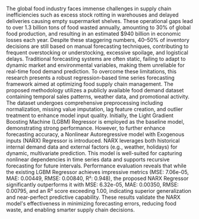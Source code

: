 The global food industry faces immense challenges in supply chain inefficiencies such as 
excess stock rotting in warehouses and delayed deliveries causing empty supermarket shelves. 
These operational gaps lead to over 1.3 billion tons of food wasted annually, amounting to 30% 
of global food production, and resulting in an estimated $940 billion in economic losses each 
year. Despite these staggering numbers, 40–50% of inventory decisions are still based on 
manual forecasting techniques, contributing to frequent overstocking or understocking, 
excessive spoilage, and logistical delays. Traditional forecasting systems are often static, 
failing to adapt to dynamic market and environmental variables, making them unreliable for 
real-time food demand prediction. To overcome these limitations, this research presents a 
robust regression-based time series forecasting framework aimed at optimizing food supply 
chain management. The proposed methodology utilizes a publicly available food demand 
dataset containing temporal sales patterns, weather data, and promotional activity. The dataset 
undergoes comprehensive preprocessing including normalization, missing value imputation, 
lag feature creation, and outlier treatment to enhance model input quality. Initially, the Light 
Gradient Boosting Machine (LGBM) Regressor is employed as the baseline model, 
demonstrating strong performance. However, to further enhance forecasting accuracy, a 
Nonlinear Autoregressive model with Exogenous inputs (NARX) Regressor is introduced. 
NARX leverages both historical internal demand data and external factors (e.g., weather, 
holidays) for dynamic, multivariate prediction. This model is well-suited for capturing 
nonlinear dependencies in time series data and supports recursive forecasting for future 
intervals. Performance evaluation reveals that while the existing LGBM Regressor achieves 
impressive metrics (MSE: 7.06e-05, MAE: 0.00449, RMSE: 0.00840, R²: 0.948), the proposed 
NARX Regressor significantly outperforms it with MSE: 6.32e-05, MAE: 0.00350, RMSE: 
0.00795, and an R² score exceeding 1.00, indicating superior generalization and near-perfect 
predictive capability. These results validate the NARX model's effectiveness in minimizing 
forecasting errors, reducing food waste, and enabling smarter supply chain decisions.
